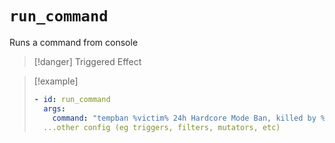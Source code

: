 # `run_command`

Runs a command from console

> [!danger] Triggered Effect

> [!example]
> ```yaml
> - id: run_command
>   args:
>     command: "tempban %victim% 24h Hardcore Mode Ban, killed by %player%" # Supports %player% and %victim% as placeholders (victim will only be used if there is a player as a victim for this effect)
>   ...other config (eg triggers, filters, mutators, etc)
> ```
